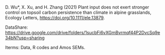 D. Wu*, X. Xu, and H. Zhang (2021) Plant input does not exert stronger control on topsoil carbon persistence than climate in alpine grasslands, Ecology Letters,  https://doi.org/10.1111/ele.13879.

DataShare: https://drive.google.com/drive/folders/1sucbFi6vXGmBvrmqf44P2DvcSq9e34bN?usp=sharing

Iterms: Data, R codes and Amos SEMs.
